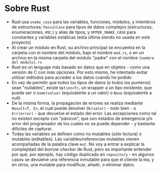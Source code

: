# Sobre Rust

- Rust usa `snake_case` para las variables, funciones, módulos, y miembros de estructuras; `PascalCase` para tipos de datos complejos (estructuras, enumeraciones, etc.) y alias de tipos; y `UPPER_SNAKE_CASE` para constantes y variables estáticas (esta última siendo no usada en este proyecto)
- Al crear un módulo en Rust, su archivo principal se encuentra en la carpeta con el nombre del módulo, bajo el nombre `mod.rs`, o en un archivo en la misma carpeta del módulo "padre" con el nombre `[nombre del módulo].rs`
- Rust es un lenguaje más basado en datos que en objetos - como una versión de C con más opciones. Por esto mismo, he intentado evitar utilizar métodos para acceder a los datos cuando he podido
- En vez de permitir que todos los tipos de datos (o todos los punteros) sean "nullables", existe `Option<T>`, un wrapper a un tipo existente, que puede ser o `Some(value)` (equivalente a un valor) o `None` (equivalente a null)
- De la misma forma, la propagación de errores se realiza mediante `Result<T, E>`, el cual puede devolver `Ok(valor)` - todo bien - o `Err(error)` - que devuelve el estado del error. Las excepciones como tal no existen excepto con "pánicos", que son estados de emergencia y/o error del programador de los cuales no se puede depender - y bastante difíciles de capturar.
- Todas las variables se definen como no mutables (sólo lectura) o mutables (editables). Las variables/referencias mutables vienen acompañadas de la palabra clave `mut`. No voy a entrar a explicar la complejidad del *borrow checker* de Rust, pero es importante entender por qué, por ejemplo, hay código duplicado en `repository` - en algunos casos se devuelve una referencia inmutable para que el cliente la lea, y en otros, una mutable para modificar, añadir, o eliminar datos.